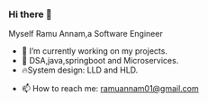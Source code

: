 ### Hi there 👋 
Myself Ramu Annam,a Software Engineer

- 🔭 I’m currently working on my projects.
- 🌱 DSA,java,springboot and Microservices.
- 🔥System design: LLD and HLD.
<!--- 👯 I’m looking to collaborate on ...
- 🤔 I’m looking for help with ...
- 💬 Ask me about ... -->
- 📫 How to reach me: ramuannam01@gmail.com
<!--- 😄 Pronouns: ...
- ⚡ Fun fact: ...

⚙️ I use daily: .php, .js, .html, .css, .svg, .psd, .ai
🌍 I'm mostly active within the Laravel Community
💅 Designed: @pestphp, NorthMeetsSouth.audio, ThenPing.me, HappydDev.fm, etc…
💬 ping me about design, branding, laravel, development, design thinking-->
